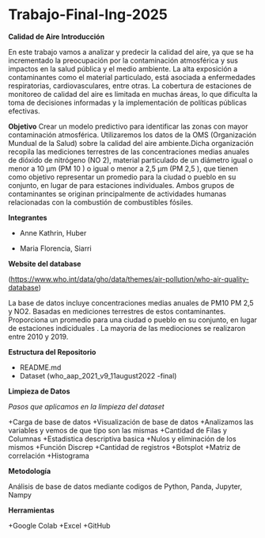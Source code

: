 # Trabajo-Final-Ing-2025

**Calidad de Aire**
**Introducción**

En este trabajo vamos a analizar y predecir la calidad del aire, ya que se ha incrementado la preocupación por la contaminación atmosférica y sus impactos en la salud pública y el medio ambiente. La alta exposición a contaminantes como el material particulado, está asociada a enfermedades respiratorias, cardiovasculares, entre otras. 
La cobertura de estaciones de monitoreo de calidad del aire es limitada en muchas áreas, lo que dificulta la toma de decisiones informadas y la implementación de políticas públicas efectivas.

**Objetivo**
Crear un modelo predictivo para identificar las zonas con mayor contaminación atmosférica. Utilizaremos los datos de la OMS (Organización Mundual de la Salud) sobre la calidad del aire ambiente.Dicha organización recopila las mediciones terrestres de las concentraciones medias anuales de dióxido de nitrógeno (NO 2), material particulado de un diámetro igual o menor a 10 μm (PM 10 ) o igual o menor a 2,5 μm (PM 2,5 ), que tienen como objetivo representar un promedio para la ciudad o pueblo en su conjunto, en lugar de para estaciones individuales. Ambos grupos de contaminantes se originan principalmente de actividades humanas relacionadas con la combustión de combustibles fósiles. 

**Integrantes**

+ Anne Kathrin, Huber

+ Maria Florencia, Siarri

**Website del database**

(https://www.who.int/data/gho/data/themes/air-pollution/who-air-quality-database)

La base de datos incluye concentraciones medias anuales de PM10 PM 2,5 y NO2. Basadas en mediciones terrestres de estos contaminantes. Proporciona un promedio para una ciudad o pueblo en su conjunto, en lugar de estaciones indiciduales . La mayoria de las mediociones se realizaron entre 2010 y 2019.

**Estructura del Repositorio**

+ README.md
+ Dataset (who_aap_2021_v9_11august2022 -final)

**Limpieza de Datos**

*Pasos que aplicamos en la limpieza del dataset*

+Carga de base de datos
+Visualización de base de datos
+Analizamos las variables y vemos de que tipo son las mismas
+Cantidad de Filas y Columnas
+Estadistica descriptiva basica
+Nulos y eliminación de los mismos
+Función Discrep 
+Cantidad de registros
+Botsplot
+Matriz de correlación
+Histograma

**Metodología**

Análisis de base de datos mediante codigos de Python, Panda, Jupyter, Nampy

**Herramientas**

+Google Colab
+Excel
+GitHub



